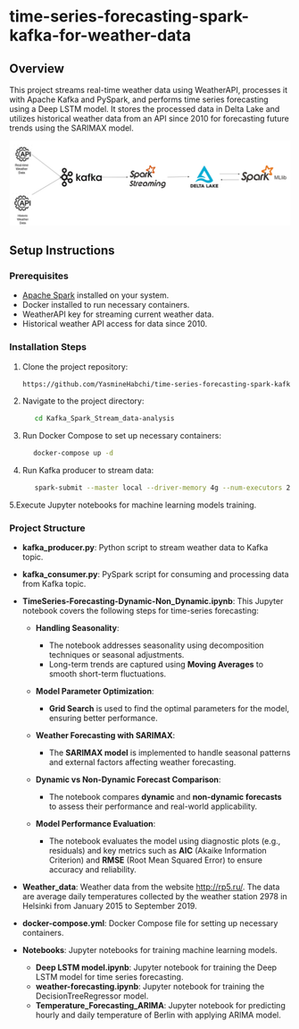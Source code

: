 # time-series-forecasting-spark-kafka-for-weather-data
## Overview

This project streams real-time weather data using WeatherAPI, processes it with Apache Kafka and PySpark, and performs time series forecasting using a Deep LSTM model. It stores the processed data in Delta Lake and utilizes historical weather data from an API since 2010 for forecasting future trends using the SARIMAX model.

![project workflow](./image/Project_Workflow.png)

## Setup Instructions

### Prerequisites

- [Apache Spark](https://spark.apache.org/) installed on your system.
- Docker installed to run necessary containers.
- WeatherAPI key for streaming current weather data.
- Historical weather API access for data since 2010.

### Installation Steps

1. Clone the project repository:
   ```bash
   https://github.com/YasmineHabchi/time-series-forecasting-spark-kafka-for-weather-data.git
   ```

2. Navigate to the project directory:
   ```bash
      cd Kafka_Spark_Stream_data-analysis
   ```
3. Run Docker Compose to set up necessary containers:
```bash
      docker-compose up -d
   ```
4. Run Kafka producer to stream data:
   ```bash
      spark-submit --master local --driver-memory 4g --num-executors 2 --executor-memory 4g --packages org.apache.spark:spark-sql-kafka-0-10_2.12:3.5.0,io.delta:delta-spark_2.12:3.0.0 spark/kafka_consumer.py
   ```
5.Execute Jupyter notebooks for machine learning models training.

### Project Structure
- **kafka_producer.py**: Python script to stream weather data to Kafka topic.
- **kafka_consumer.py**: PySpark script for consuming and processing data from Kafka topic.
- **TimeSeries-Forecasting-Dynamic-Non_Dynamic.ipynb**:
     This Jupyter notebook covers the following steps for time-series forecasting:

  - **Handling Seasonality**:
    - The notebook addresses seasonality using decomposition techniques or seasonal adjustments.
    - Long-term trends are captured using **Moving Averages** to smooth short-term fluctuations.

  - **Model Parameter Optimization**:
    - **Grid Search** is used to find the optimal parameters for the model, ensuring better performance.

  - **Weather Forecasting with SARIMAX**:
    - The **SARIMAX model** is implemented to handle seasonal patterns and external factors affecting weather forecasting.

  - **Dynamic vs Non-Dynamic Forecast Comparison**:
    - The notebook compares **dynamic** and **non-dynamic forecasts** to assess their performance and real-world applicability.

  - **Model Performance Evaluation**:
    - The notebook evaluates the model using diagnostic plots (e.g., residuals) and key metrics such as **AIC** (Akaike Information Criterion) and **RMSE** (Root Mean Squared Error) to ensure accuracy and reliability.
- **Weather_data**: Weather data from the website http://rp5.ru/. The data are average daily temperatures collected by the weather station 2978 in Helsinki from January 2015 to September 2019.


- **docker-compose.yml**: Docker Compose file for setting up necessary containers.
- **Notebooks**: Jupyter notebooks for training machine learning models.
   - **Deep LSTM model.ipynb**: Jupyter notebook for training the Deep LSTM model for time series forecasting.
   - **weather-forecasting.ipynb**: Jupyter notebook for training the DecisionTreeRegressor model.
   - **Temperature_Forecasting_ARIMA**: Jupyter notebook for predicting hourly and daily temperature of Berlin with applying ARIMA model.

